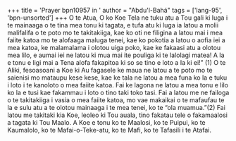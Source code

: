 +++
title = 'Prayer bpn10957 in '
author = "Abdu'l-Bahá"
tags = ['lang-95', 'bpn-unsorted']
+++
O te Atua, O ko Koe Tela ne tuku atu a Tou gali ki luga i te mainaaga o te tina mea tonu ki tagata, e tufa atu ki luga ia latou a molii malifalifa o te poto mo te takitakiiga, kae ko oti ne filigina a latou mai i mea faiite katoa mo te alofaaga maluga tenei, kae ko pokotia a latou o aofia iei a mea katoa, ke malamalama i olotou uiga poko, kae ke fakaasi atu a olotou mea lilo, e aumai iei ne latou ki mua mai ite pouliga ki te lalolagi matea!  A Ia e tonu e ligi mai a Tena alofa fakapitoa ki so se tino e loto a Ia ki ei!” (1)
     O te Aliki, fesoasoani a Koe ki Au fagasele ke maua ne latou a te poto mo te saienisi mo mataupu kese kese, kae ke tala ne latou a mea funa ko la e tuku i loto i te kanoloto o mea faiite katoa.  Fai ke lagona ne latou a mea tonu e lilo ko la e tusi kae fakammau i loto o tino taki toko tasi.  Fai a latou me ne failoga o te takitakiiga i vasia o mea faiite katoa, mo vae makaikai o te mafaufau te la e sulu atu a te olotou mainaaga i te mea tenei, ko te “ola muamua.”(2)  Fai latou me takitaki kia Koe, leoleo ki Tou auala, tino fakatau tele o fakamaalosi a tagata ki Tou Maalo.
     A Koe e tonu ko te Maalosi, ko te Puipui, ko te Kaumalolo, ko te Mafai-o-Teke-atu, ko te Mafi, ko te Tafasili i te Atafai.
